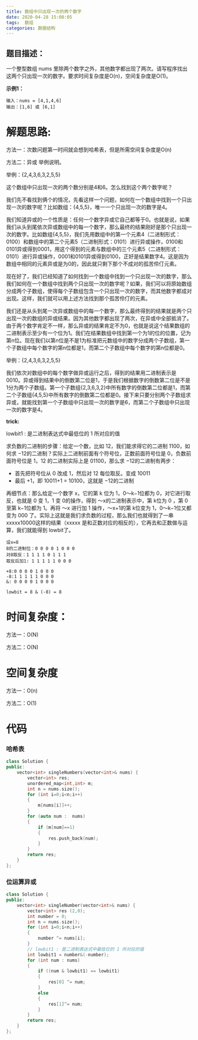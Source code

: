 ```yaml
---
title: 数组中只出现一次的两个数字
date: 2020-04-28 15:08:05
tags:  数组
categories: 数据结构
---
```

## 题目描述：
一个整型数组 nums 里除两个数字之外，其他数字都出现了两次。请写程序找出这两个只出现一次的数字。要求时间复杂度是O(n)，空间复杂度是O(1)。

**示例1：**
```
输入：nums = [4,1,4,6]
输出：[1,6] 或 [6,1]
```
  <!--more-->
# 解题思路:
  方法一：次数问题第一时间就会想到哈希表，但是所需空间复杂度是O(n)
  
  方法二：异或 举例说明。

举例：{2,4,3,6,3,2,5,5}

这个数组中只出现一次的两个数分别是4和6。怎么找到这个两个数字呢？

我们先不看找到俩个的情况，先看这样一个问题，如何在一个数组中找到一个只出现一次的数字呢？比如数组：{4,5,5}，唯一一个只出现一次的数字是4。

我们知道异或的一个性质是：任何一个数字异或它自己都等于0。也就是说，如果我们从头到尾依次异或数组中的每一个数字，那么最终的结果刚好是那个只出现一次的数字。比如数组{4,5,5}，我们先用数组中的第一个元素4（二进制形式：0100）和数组中的第二个元素5（二进制形式：0101）进行异或操作，0100和0101异或得到0001，用这个得到的元素与数组中的三个元素5（二进制形式：0101）进行异或操作，0001和0101异或得到0100，正好是结果数字4。这是因为数组中相同的元素异或是为0的，因此就只剩下那个不成对的孤苦伶仃元素。

现在好了，我们已经知道了如何找到一个数组中找到一个只出现一次的数字，那么我们如何在一个数组中找到两个只出现一次的数字呢？如果，我们可以将原始数组分成两个子数组，使得每个子数组包含一个只出现一次的数字，而其他数字都成对出现。这样，我们就可以用上述方法找到那个孤苦伶仃的元素。

我们还是从头到尾一次异或数组中的每一个数字，那么最终得到的结果就是两个只出现一次的数组的异或结果。因为其他数字都出现了两次，在异或中全部抵消了。由于两个数字肯定不一样，那么异或的结果肯定不为0，也就是说这个结果数组的二进制表示至少有一个位为1。我们在结果数组中找到第一个为1的位的位置，记为第n位。现在我们以第n位是不是1为标准把元数组中的数字分成两个子数组，第一个子数组中每个数字的第n位都是1，而第二个子数组中每个数字的第n位都是0。

举例：{2,4,3,6,3,2,5,5}

我们依次对数组中的每个数字做异或运行之后，得到的结果用二进制表示是0010。异或得到结果中的倒数第二位是1，于是我们根据数字的倒数第二位是不是1分为两个子数组。第一个子数组{2,3,6,3,2}中所有数字的倒数第二位都是1，而第二个子数组{4,5,5}中所有数字的倒数第二位都是0。接下来只要分别两个子数组求异或，就能找到第一个子数组中只出现一次的数字是6，而第二个子数组中只出现一次的数字是4。

**trick:**
 
 lowbit1 : 是二进制表达式中最低位的 1 所对应的值
  
  求负数的二进制的步骤：给定一个数，比如 12，我们能求得它的二进制 1100，如何求 −12的二进制？实际上二进制前面有个符号位，正数前面符号位是 0，负数前面符号位是 1，12 的二进制实际上是 01100，那么求 −12的二进制有两步：

  - 首先把符号位从 0 改成 1，然后对 12 每位取反。变成 10011
  - 最后 +1，即 10011+1 = 10100，这就是 −12的二进制

再细节点：那么给定一个数字 x，它的第 k 位为 1，0～k−1位都为 0，对它进行取反，也就是 0 变 1，1 变 0的操作，得到 ～x的二进制表示中，第 k位为 0 ，第 0 至第 k−1位都为 1。再将 ～x 进行加 1 操作，～x+1的第 k位变为 1，0～k−1位又都变为 000 了。实际上这就是我们求负数的过程，那么我们也就得到了一串 xxxxx10000这样的结果（xxxxx 是和正数对应的相反的），它再去和正数做与运算，我们就能得到 lowbit了。
  
  ```
  设x=8
8的二进制位：0 0 0 0 1 0 0 0
对8取反：1 1 1 1 0 1 1 1
取反后加1: 1 1 1 1 1 0 0 0

+8:0 0 0 0 1 0 0 0
-8:1 1 1 1 1 0 0 0
&: 0 0 0 0 1 0 0 0 

lowbit = 8 & (-8) = 8
  ```
# 时间复杂度：

  方法一：O(N)
  
  方法二：O(N)
  
# 空间复杂度
  方法一：O(n)
  
  方法二：O(1)
  
# 代码
###  哈希表
```c++
class Solution {
public:
    vector<int> singleNumbers(vector<int>& nums) {
        vector<int> res;
        unordered_map<int,int> m;
        int n = nums.size();
        for (int i=0;i<n;i++)
        {
            m[nums[i]]++;
        }
        for (auto num :  nums)
        {
            if (m[num]==1)
            {
                res.push_back(num);
            }
        }
        return res;
    }
};
```
### 位运算异或
```c++
class Solution {
public:
    vector<int> singleNumber(vector<int>& nums) {
        vector<int> res (2,0);
        int number = 0;
        int n = nums.size();
        for (int i=0;i<n;i++)
        {
            number ^= nums[i];
        }
        // lowbit1 : 是二进制表达式中最低位的 1 所对应的值
        int lowbit1 = number&(-number);
        for (int num : nums)
        {
            if ((num & lowbit1) == lowbit1)
            {
                res[0] ^= num;
            }
            else
            {
                res[1]^= num;
            }
        }
        return res;
    }
};
```